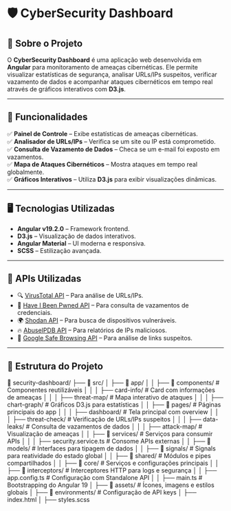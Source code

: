 # 🛡️ CyberSecurity Dashboard

## 📖 Sobre o Projeto  
O **CyberSecurity Dashboard** é uma aplicação web desenvolvida em **Angular** para monitoramento de ameaças cibernéticas. Ele permite visualizar estatísticas de segurança, analisar URLs/IPs suspeitos, verificar vazamento de dados e acompanhar ataques cibernéticos em tempo real através de gráficos interativos com **D3.js**.

---

## 🚀 Funcionalidades  
✅ **Painel de Controle** – Exibe estatísticas de ameaças cibernéticas.  
✅ **Analisador de URLs/IPs** – Verifica se um site ou IP está comprometido.  
✅ **Consulta de Vazamento de Dados** – Checa se um e-mail foi exposto em vazamentos.  
✅ **Mapa de Ataques Cibernéticos** – Mostra ataques em tempo real globalmente.  
✅ **Gráficos Interativos** – Utiliza **D3.js** para exibir visualizações dinâmicas.  

---

## 🖥️ Tecnologias Utilizadas  
- **Angular v19.2.0** – Framework frontend.  
- **D3.js** – Visualização de dados interativos.  
- **Angular Material** – UI moderna e responsiva.  
- **SCSS** – Estilização avançada.  

---

## 🔗 APIs Utilizadas  
- 🔍 [VirusTotal API](https://developers.virustotal.com/reference/overview) – Para análise de URLs/IPs.  
- 🔎 [Have I Been Pwned API](https://haveibeenpwned.com/API/v3) – Para consulta de vazamentos de credenciais.  
- 🌍 [Shodan API](https://developer.shodan.io/) – Para busca de dispositivos vulneráveis.  
- 🔥 [AbuseIPDB API](https://www.abuseipdb.com/api.html) – Para relatórios de IPs maliciosos.  
- 🛑 [Google Safe Browsing API](https://developers.google.com/safe-browsing/) – Para análise de links suspeitos.  

---

## 📂 Estrutura do Projeto

📂 security-dashboard/
 ├── 📂 src/
 │   ├── 📂 app/
 │   │   ├── 📂 components/       # Componentes reutilizáveis
 │   │   │   ├── card-info/       # Card com informações de ameaças
 │   │   │   ├── threat-map/      # Mapa interativo de ataques
 │   │   │   ├── chart-graph/     # Gráficos D3.js para estatísticas
 │   │   ├── 📂 pages/            # Páginas principais do app
 │   │   │   ├── dashboard/       # Tela principal com overview
 │   │   │   ├── threat-check/    # Verificação de URLs/IPs suspeitos
 │   │   │   ├── data-leaks/      # Consulta de vazamentos de dados
 │   │   │   ├── attack-map/      # Visualização de ameaças
 │   │   ├── 📂 services/         # Serviços para consumir APIs
 │   │   │   ├── security.service.ts # Consome APIs externas
 │   │   ├── 📂 models/           # Interfaces para tipagem de dados
 │   │   ├── 📂 signals/          # Signals para reatividade do estado global
 │   │   ├── 📂 shared/           # Módulos e pipes compartilhados
 │   │   ├── 📂 core/             # Serviços e configurações principais
 │   │   ├── 📂 interceptors/     # Interceptores HTTP para logs e segurança
 │   │   ├── app.config.ts        # Configuração com Standalone API
 │   │   ├── main.ts              # Bootstrapping do Angular 19
 │   ├── 📂 assets/               # Ícones, imagens e estilos globais
 │   ├── 📂 environments/         # Configuração de API keys
 │   ├── index.html
 │   ├── styles.scss

